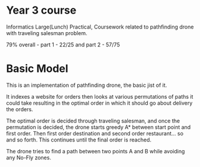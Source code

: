 # Year 3 course

Informatics Large(Lunch) Practical, Coursework related to pathfinding drone with traveling salesman problem. 

79% overall - part 1 - 22/25 and part 2 - 57/75


# Basic Model

This is an implementation of pathfinding drone, the basic jist of it. 

It indexes a website for orders then looks at various permutations of paths it could take resulting in the optimal order in which it should go about delivery the orders.

The optimal order is decided through traveling salesman, and once the permutation is decided, the drone starts greedy A* between start point and first order. Then first order destination and second order restaurant... so and so forth. This continues until the final order is reached.

The drone tries to find a path between two points A and B while avoiding any No-Fly zones. 
